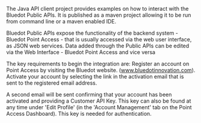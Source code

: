 
The Java API client project provides examples on how to interact with the Bluedot Public APIs. It is published as a maven project allowing it to be run from command line or a maven enabled IDE.

Bluedot Public APIs expose the functionality of the backend system - Bluedot Point Access - that is usually accessed via the web user interface, as JSON web services. 
Data added through the Public APIs can be edited via the Web Interface - Bluedot Point Access and vice versa  

The key requirements to begin the integration are: Register an account on Point Access by visiting the Bluedot website. (www.bluedotinnovation.com). Activate your account by selecting the link in the activation email that is sent to the registered email address. 

A second email will be sent confirming that your account has been activated and providing a Customer API Key. This key can also be found at any time under 'Edit Profile' (in the 'Account Management' tab on the Point Access Dashboard). 
This key is needed for authentication.

